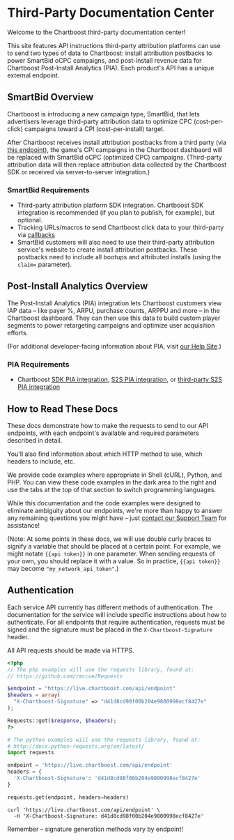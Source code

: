 # Third-Party Documentation Center

Welcome to the Chartboost third-party documentation center! 

This site features API instructions third-party attribution platforms can use to send two types of data to Chartboost: install attribution postbacks to power SmartBid oCPC campaigns, and post-install revenue data for Chartboost Post-Install Analytics (PIA). Each product's API has a unique external endpoint.

## SmartBid Overview

Chartboost is introducing a new campaign type, SmartBid, that lets advertisers leverage third-party attribution data to optimize CPC (cost-per-click) campaigns toward a CPI (cost-per-install) target. 

After Chartboost receives install attribution postbacks from a third party (via <a href="#install-attribution">this endpoint</a>), the game's CPI campaigns in the Chartboost dashbaord will be replaced with SmartBid oCPC (optimized CPC) campaigns. (Third-party attribution data will then replace attribution data collected by the Chartboost SDK or received via server-to-server integration.)

### SmartBid Requirements

- Third-party attribution platform SDK integration. Chartboost SDK integration is recommended (if you plan to publish, for example), but optional.
- Tracking URLs/macros to send Chartboost click data to your third-party via <a href="https://answers.chartboost.com/hc/en-us/articles/201220115">callbacks</a>
- SmartBid customers will also need to use their third-party attribution service's website to create install attribution postbacks. These postbacks need to include all bootups and attributed installs (using the <code>claim=</code> parameter).

## Post-Install Analytics Overview

The Post-Install Analytics (PIA) integration lets Chartboost customers view IAP data &ndash; like payer %, ARPU, purchase counts, ARPPU and more &ndash; in the Chartboost dashboard. They can then use this data to build custom player segments to power retargeting campaigns and optimize user acquisition efforts.

(For additional developer-facing information about PIA, visit <a href="https://answers.chartboost.com/hc/en-us/articles/201220265-Post-Install-Analytics-Beta-">our Help Site</a>.)

### PIA Requirements

- Chartboost <a href="https://answers.chartboost.com/hc/en-us/articles/201220265-Post-Install-Analytics-Beta">SDK PIA integration</a>, <a href="https://answers.chartboost.com/hc/en-us/articles/201220265-Post-Install-Analytics-Beta-#s2s">S2S PIA integration</a>, or <a href="https://answers.chartboost.com/hc/en-us/articles/202199899">third-party S2S PIA integration</a>

## How to Read These Docs

These docs demonstrate how to make the requests to send to our API endpoints, with each endpoint's available and required parameters described in detail. 

You'll also find information about which HTTP method to use, which headers to include, etc. 

We provide code examples where appropriate in Shell (cURL), Python, and PHP. You can view these code examples in the dark area to the right and use the tabs at the top of that section to switch programming languages. 

While this documentation and the code examples were designed to eliminate ambiguity about our endpoints, we're more than happy to answer any remaining questions you might have &ndash; just <a href="mailto:support.integrations@chartboost.com">contact our Support Team</a> for assistance!

(Note: At some points in these docs, we will use double curly braces to signify a variable that should be placed at a certain point. For example, we might notate `{{api token}}` in one parameter. When sending requests of your own, you should replace it with a value. So in practice, `{{api token}}` may become `"my_network_api_token"`.)

## Authentication

Each service API currently has different methods of authentication. The documentation for the service will include specific instructions about how to authenticate. For all endpoints that require authentication, requests must be signed and the signature must be placed in the `X-Chartboost-Signature` header.

All API requests should be made via HTTPS.


```php
<?php
// The php examples will use the requests library, found at:
// https://github.com/rmccue/Requests

$endpoint = "https://live.chartboost.com/api/endpoint"
$headers = array(
  "X-Chartboost-Signature" => "d41d8cd98f00b204e9800998ecf8427e"
);

Requests::get($response, $headers);
?>
```

```python
# The python examples will use the requests library, found at:
# http://docs.python-requests.org/en/latest/
import requests

endpoint = 'https://live.chartboost.com/api/endpoint'
headers = {
  'X-Chartboost-Signature': 'd41d8cd98f00b204e9800998ecf8427e'
}

requests.get(endpoint, headers=headers)
```

```shell
curl 'https://live.chartboost.com/api/endpoint' \
  -H 'X-Chartboost-Signature: d41d8cd98f00b204e9800998ecf8427e'
```

<aside class="success">
Remember &ndash; signature generation methods vary by endpoint!
</aside>
